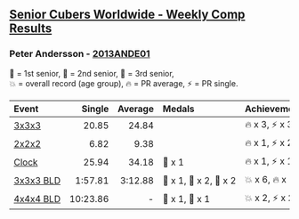 <style>table {white-space: nowrap;}</style>

## [Senior Cubers Worldwide - Weekly Comp Results](/scw-comp/results/)
### Peter Andersson - [2013ANDE01](https://www.worldcubeassociation.org/persons/2013ANDE01)

<span style="white-space: nowrap;">🥇 = 1st senior</span>, <span style="white-space: nowrap;">🥈 = 2nd senior</span>, <span style="white-space: nowrap;">🥉 = 3rd senior</span>, <span style="white-space: nowrap;">💥 = overall record (age group)</span>, <span style="white-space: nowrap;">🔥 = PR average</span>, <span style="white-space: nowrap;">⚡ = PR single</span>.

| Event | Single | Average | Medals | Achievements|
| :-- | --: | --: | :-- | :-- |
| [3x3x3](333.md) | 20.85 | 24.84 |  | 🔥 x 3, ⚡ x 3 |
| [2x2x2](222.md) | 6.82 | 9.38 |  | 🔥 x 1, ⚡ x 2 |
| [Clock](clock.md) | 25.94 | 34.18 | 🥈 x 1 | 🔥 x 1, ⚡ x 1 |
| [3x3x3 BLD](333bf.md) | 1:57.81 | 3:12.88 | 🥇 x 1, 🥈 x 2, 🥉 x 2 | 💥 x 6, 🔥 x 1, ⚡ x 5 |
| [4x4x4 BLD](444bf.md) | 10:23.86 | - | 🥇 x 1, 🥈 x 1 | 💥 x 2, ⚡ x 2 |

<!-- Global site tag (gtag.js) - Google Analytics -->
<script async src="https://www.googletagmanager.com/gtag/js?id=UA-86348435-3"></script>
<script>window.dataLayer = window.dataLayer || []; function gtag() {dataLayer.push(arguments);} gtag('js', new Date()); gtag('config', 'UA-86348435-3');</script>
